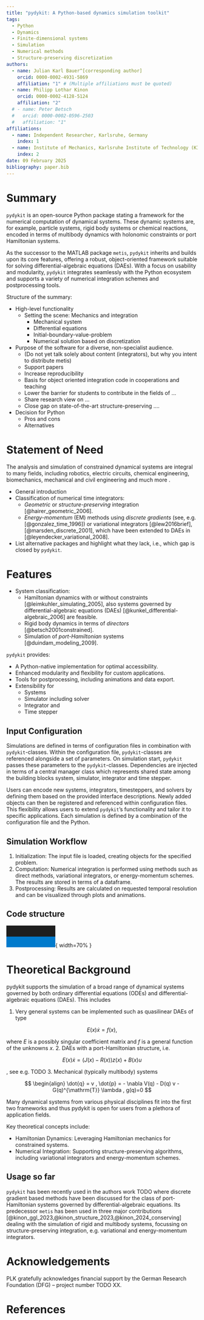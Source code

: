 ```yaml
---
title: "pydykit: A Python-based dynamics simulation toolkit"
tags:
  - Python
  - Dynamics
  - Finite-dimensional systems
  - Simulation
  - Numerical methods
  - Structure-preserving discretization
authors:
  - name: Julian Karl Bauer^[corresponding author]
    orcid: 0000-0002-4931-5869
    affiliation: "1" # (Multiple affiliations must be quoted)
  - name: Philipp Lothar Kinon
    orcid: 0000-0002-4128-5124
    affiliation: "2"
  # - name: Peter Betsch
  #   orcid: 0000-0002-0596-2503
  #   affiliation: "1"
affiliations:
  - name: Independent Researcher, Karlsruhe, Germany
    index: 1
  - name: Institute of Mechanics, Karlsruhe Institute of Technology (KIT), Karlsruhe, Germany
    index: 2
date: 09 February 2025
bibliography: paper.bib
---
```


# Summary

`pydykit` is an open-source Python package stating a framework for the numerical computation of dynamical systems.
These dynamic systems are, for example, particle systems, rigid body systems or chemical reactions,
encoded in terms of multibody dynamics with holonomic constraints or port Hamiltonian systems.

As the successor to the MATLAB package `metis`, `pydykit` inherits and builds upon its core features, offering a robust,
object-oriented framework suitable for solving differential-algebraic equations (DAEs).
With a focus on usability and modularity, `pydykit` integrates seamlessly with the Python ecosystem and
supports a variety of numerical integration schemes and postprocessing tools.

Structure of the summary:

- High-level functionality
  - Setting the scene: Mechanics and integration
    - Mechanical system
    - Differential equations
    - Initial-boundary-value-problem
    - Numerical solution based on discretization
- Purpose of the software for a diverse, non-specialist audience.
  - (Do not yet talk solely about content (integrators), but why you intent to distribute metis)
  - Support papers
  - Increase reproducibility
  - Basis for object oriented integration code in cooperations and teaching
  - Lower the barrier for students to contribute in the fields of ...
  - Share research view on ...
  - Close gap on state-of-the-art structure-preserving ....
- Decision for Python
  - Pros and cons
  - Alternatives

# Statement of Need

The analysis and simulation of constrained dynamical systems are integral to many fields,
including robotics, electric circuits, chemical engineering, biomechanics, mechanical and civil engineering and much more .

- General introduction
- Classification of numerical time integrators:
  - _Geometric_ or _structure-preserving_ integration [@hairer_geometric_2006].
  - _Energy-momentum_ (EM) methods using _discrete gradients_ (see, e.g. [@gonzalez_time_1996])
    or variational integrators [@lew2016brief], [@marsden_discrete_2001],
    which have been extended to DAEs in [@leyendecker_variational_2008].
- List alternative packages and highlight what they lack, i.e., which gap is closed by `pydykit`.

# Features

- System classification:
  - Hamiltonian dynamics with or without constraints [@leimkuhler_simulating_2005], also systems governed by differential-algebraic equations (DAEs) [@kunkel_differential-algebraic_2006] are feasible.
  - Rigid body dynamics in terms of _directors_ [@betsch2001constrained].
  - Simulation of _port-Hamiltonian_ systems [@duindam_modeling_2009].

`pydykit` provides:

- A Python-native implementation for optimal accessibility.
- Enhanced modularity and flexibility for custom applications.
- Tools for postprocessing, including animations and data export.
- Extensibility for
  - Systems
  - Simulator including solver
  - Integrator and
  - Time stepper

## Input Configuration

Simulations are defined in terms of configuration files in combination with `pydykit`-classes.
Within the configuration file, `pydykit`-classes are referenced
alongside a set of parameters.
On simulation start, `pydykit` passes these parameters to the `pydykit`-classes.
Dependencies are injected in terms of a central manager class which represents shared state among the building blocks system, simulator, integrator and time stepper.

Users can encode new systems, integrators, timesteppers, and solvers by defining them based on the provided interface descriptions.
Newly added objects can then be registered and referenced within configuration files.
This flexibility allows users to extend `pydykit`’s functionality and tailor it to specific applications.
Each simulation is defined by a combination of the configuration file and the Python.

## Simulation Workflow

1. Initialization: The input file is loaded, creating objects for the specified problem.
2. Computation: Numerical integration is performed using methods such as direct methods, variational integrators, or energy-momentum schemes. The results are stored in terms of a dataframe.
3. Postprocessing: Results are calculated on requested temporal resolution and can be visualized through plots and animations.

## Code structure

![an image's alt text \label{fig:structure_image}](./figures/image.png){ width=70% }

# Theoretical Background

pydykit supports the simulation of a broad range of dynamical systems governed by both ordinary differential equations (ODEs) and differential-algebraic equations (DAEs). This includes
1. Very general systems can be implemented such as quasilinear DAEs of type

$$E(x) \dot{x} = f(x),$$

 where $E$ is a possibly singular coefficient matrix and $f$ is a general function of the unknowns $x$.
2. DAEs with a port-Hamiltonian structure, i.e.

$$E(x) \dot{x} = (J(x)- R(x)) z(x) + B(x) u$$

 , see e.g. TODO
3. Mechanical (typically multibody) systems

$$
\begin{align}
\dot{q} = v ,
\dot{p} = - \nabla V(q) - D(q) v - G(q)^{\mathrm{T}} \lambda ,
g(q)=0
$$

Many dynamical systems from various physical disciplines fit into the first two frameworks and thus pydykit is open for users from a plethora of application fields.

Key theoretical concepts include:

- Hamiltonian Dynamics: Leveraging Hamiltonian mechanics for constrained systems.
- Numerical Integration: Supporting structure-preserving algorithms, including variational integrators and energy-momentum schemes.

## Usage so far

`pydykit` has been recently used in the authors work TODO where discrete gradient based methods have been discussed for the class of port-Hamiltonian systems governed by differential-algebraic equations. Its predecessor `metis` has been used in three major contributions [@kinon_ggl_2023,@kinon_structure_2023,@kinon_2024_conserving] dealing with the simulation of rigid and multibody systems, focussing on structure-preserving integration, e.g. variational and energy-momentum integrators.

# Acknowledgements

PLK gratefully acknowledges financial support by the German Research Foundation (DFG) – project number TODO XX.
<!-- - and by the Research Travel Grant of the Karlsruhe House of Young Scientists (KYHS) -->

# References

